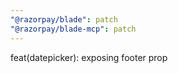 ```yaml
---
"@razorpay/blade": patch
"@razorpay/blade-mcp": patch
---
```


feat(datepicker): exposing footer prop
